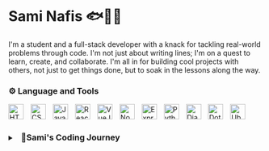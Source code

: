 # Sami Nafis 🐟🧑‍💻

I'm a student and a full-stack developer with a knack for tackling real-world problems through code. I'm not just about writing lines; I'm on a quest to learn, create, and collaborate. I'm all in for building cool projects with others, not just to get things done, but to soak in the lessons along the way. 

### ⚙️ Language and Tools
<img alt="HTML" src="https://cdn.jsdelivr.net/gh/devicons/devicon/icons/html5/html5-original.svg" width="30px" style="padding-right:10px" />
<img alt="CSS" src="https://cdn.jsdelivr.net/gh/devicons/devicon/icons/css3/css3-original.svg" width="30px" style="padding-right:10px" />
<img alt="JavaScript" src="https://cdn.jsdelivr.net/gh/devicons/devicon/icons/javascript/javascript-original.svg" width="30px" style="padding-right:10px" />
<img alt="React" src="https://cdn.jsdelivr.net/gh/devicons/devicon/icons/react/react-original.svg" width="30px" style="padding-right:10px" />
<img alt="VueJS" src="https://cdn.jsdelivr.net/gh/devicons/devicon/icons/vuejs/vuejs-original.svg" width="30px" style="padding-right:10px" />
<img alt="NodeJS" src="https://cdn.jsdelivr.net/gh/devicons/devicon/icons/nodejs/nodejs-original.svg" width="30px" style="padding-right:10px" />
<img alt="ExpressJS" src="https://cdn.jsdelivr.net/gh/devicons/devicon/icons/express/express-original.svg" width="30px" style="padding-right:10px" />
<img alt="Python" src="https://cdn.jsdelivr.net/gh/devicons/devicon/icons/python/python-original.svg" width="30px" style="padding-right:10px" />
<img alt="Django" src="https://cdn.jsdelivr.net/gh/devicons/devicon/icons/django/django-plain.svg" width="30px" style="padding-right:10px" />
<img alt="Dotnet Core" src="https://cdn.jsdelivr.net/gh/devicons/devicon/icons/dotnetcore/dotnetcore-original.svg" width="30px" style="padding-right:10px" />
<img alt="Ubuntu" src="https://cdn.jsdelivr.net/gh/devicons/devicon/icons/linux/linux-original.svg" width="30px" style="padding-right:10px" />

<details>
<summary>
    <h3 style="margin-left:10px; display:inline-block;">🧗Sami's Coding Journey</h3>
</summary>
I've been into computer science since I was a kid. Tried C++ at 14, but it didn't click. Discovered HTML in 9th grade, and it hooked me. Now I'm a full-stack developer, still learning and exploring. Got a bunch of tools in my belt, far from the best, but the passion's strong.
</details>

<!--
**sodiumfishh/sodiumfishh** is a ✨ _special_ ✨ repository because its `README.md` (this file) appears on your GitHub profile.

Here are some ideas to get you started:

- 🔭 I’m currently working on ...
- 🌱 I’m currently learning ...
- 👯 I’m looking to collaborate on ...
- 🤔 I’m looking for help with ...
- 💬 Ask me about ...
- 📫 How to reach me: ...
- 😄 Pronouns: ...
- ⚡ Fun fact: ...
-->
